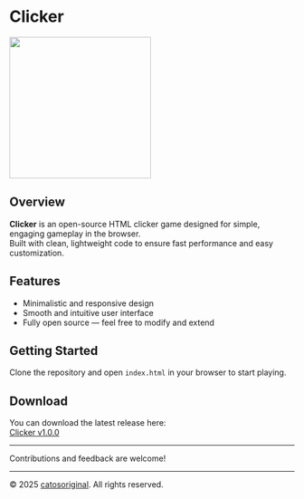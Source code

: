 # Clicker

<img src="https://github.com/user-attachments/assets/51e7e4de-d940-4bb8-b5b7-ee28fbe2a326" width="250">

## Overview

**Clicker** is an open-source HTML clicker game designed for simple, engaging gameplay in the browser.  
Built with clean, lightweight code to ensure fast performance and easy customization.

## Features

- Minimalistic and responsive design  
- Smooth and intuitive user interface  
- Fully open source — feel free to modify and extend  

## Getting Started

Clone the repository and open `index.html` in your browser to start playing.

## Download

You can download the latest release here:  
[Clicker v1.0.0](https://github.com/catosoriginal/clicker-html/releases/tag/v1.0.0)

---

Contributions and feedback are welcome!

---

<p>&copy; 2025 <a href="https://github.com/catosoriginal" target="_blank">catosoriginal</a>. All rights reserved.</p>
